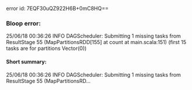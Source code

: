error id: 7EQF30uQZ922H6B+0mC8HQ==
### Bloop error:

25/06/18 00:36:26 INFO DAGScheduler: Submitting 1 missing tasks from ResultStage 55 (MapPartitionsRDD[155] at count at main.scala:151) (first 15 tasks are for partitions Vector(0))
#### Short summary: 

25/06/18 00:36:26 INFO DAGScheduler: Submitting 1 missing tasks from ResultStage 55 (MapPartitionsRD...